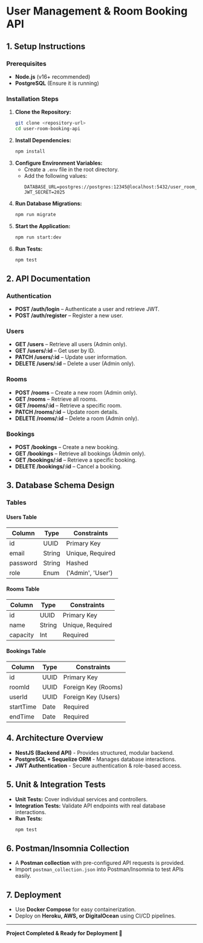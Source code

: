# User Management & Room Booking API

## 1. Setup Instructions

### Prerequisites
- **Node.js** (v16+ recommended)
- **PostgreSQL** (Ensure it is running)


### Installation Steps
1. **Clone the Repository:**
   ```sh
   git clone <repository-url>
   cd user-room-booking-api
   ```
2. **Install Dependencies:**
   ```sh
   npm install
   ```
3. **Configure Environment Variables:**
   - Create a `.env` file in the root directory.
   - Add the following values:
     ```env
     DATABASE_URL=postgres://postgres:12345@localhost:5432/user_room_booking
     JWT_SECRET=2025
     ```
4. **Run Database Migrations:**
   ```sh
   npm run migrate
   ```
5. **Start the Application:**
   ```sh
   npm run start:dev
   ```
6. **Run Tests:**
   ```sh
   npm test
   ```

## 2. API Documentation

### Authentication
- **POST /auth/login** – Authenticate a user and retrieve JWT.
- **POST /auth/register** – Register a new user.

### Users
- **GET /users** – Retrieve all users (Admin only).
- **GET /users/:id** – Get user by ID.
- **PATCH /users/:id** – Update user information.
- **DELETE /users/:id** – Delete a user (Admin only).

### Rooms
- **POST /rooms** – Create a new room (Admin only).
- **GET /rooms** – Retrieve all rooms.
- **GET /rooms/:id** – Retrieve a specific room.
- **PATCH /rooms/:id** – Update room details.
- **DELETE /rooms/:id** – Delete a room (Admin only).

### Bookings
- **POST /bookings** – Create a new booking.
- **GET /bookings** – Retrieve all bookings (Admin only).
- **GET /bookings/:id** – Retrieve a specific booking.
- **DELETE /bookings/:id** – Cancel a booking.

## 3. Database Schema Design

### Tables
#### Users Table
| Column   | Type        | Constraints              |
|----------|------------|--------------------------|
| id       | UUID       | Primary Key              |
| email    | String     | Unique, Required         |
| password | String     | Hashed                   |
| role     | Enum       | ('Admin', 'User')        |

#### Rooms Table
| Column  | Type    | Constraints      |
|---------|--------|-----------------|
| id      | UUID   | Primary Key      |
| name    | String | Unique, Required |
| capacity | Int   | Required         |

#### Bookings Table
| Column     | Type    | Constraints              |
|------------|--------|--------------------------|
| id         | UUID   | Primary Key              |
| roomId     | UUID   | Foreign Key (Rooms)      |
| userId     | UUID   | Foreign Key (Users)      |
| startTime  | Date   | Required                 |
| endTime    | Date   | Required                 |

## 4. Architecture Overview

- **NestJS (Backend API)** - Provides structured, modular backend.
- **PostgreSQL + Sequelize ORM** - Manages database interactions.
- **JWT Authentication** - Secure authentication & role-based access.


## 5. Unit & Integration Tests

- **Unit Tests:** Cover individual services and controllers.
- **Integration Tests:** Validate API endpoints with real database interactions.
- **Run Tests:**
  ```sh
  npm test
  ```

## 6. Postman/Insomnia Collection

- A **Postman collection** with pre-configured API requests is provided.
- Import `postman_collection.json` into Postman/Insomnia to test APIs easily.

## 7. Deployment

- Use **Docker Compose** for easy containerization.
- Deploy on **Heroku, AWS, or DigitalOcean** using CI/CD pipelines.

---
**Project Completed & Ready for Deployment 🚀**

